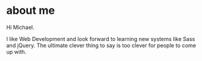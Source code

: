 # about me

Hi Michael.

I like Web Development and look forward to learning new systems like Sass and jQuery.
The ultimate clever thing to say is too clever for people to come up with.
